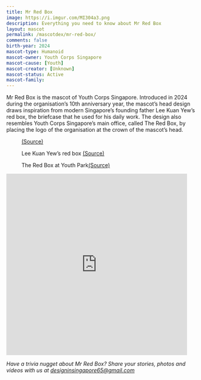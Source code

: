 ```yaml
---
title: Mr Red Box
image: https://i.imgur.com/MI304a3.png
description: Everything you need to know about Mr Red Box
layout: mascot
permalink: /mascotdex/mr-red-box/
comments: false
birth-year: 2024
mascot-type: Humanoid
mascot-owner: Youth Corps Singapore
mascot-cause: [Youth]
mascot-creator: [Unknown]
mascot-status: Active
mascot-family:
---
```


Mr Red Box is the mascot of Youth Corps Singapore. Introduced in 2024 during the organisation’s 10th anniversary year, the mascot’s head design draws inspiration from modern Singapore’s founding father Lee Kuan Yew’s red box, the briefcase that he used for his daily work. The design also resembles Youth Corps Singapore’s main office, called The Red Box, by placing the logo of the organisation at the crown of the mascot’s head.

<figure>
<img src="https://i.imgur.com/ECrMex0.jpg" alt="">
<figcaption><a href="https://www.facebook.com/hengsweekeat/posts/meet-mr-red-box-the-newest-member-of-youth-corps-singaporeyouth-corps-turns-10-t/986877002798034/" target="_blank">(Source)</a></figcaption>
</figure>
<figure>
<img src="https://i.imgur.com/s8kwmk1.jpg" alt="">
<figcaption>Lee Kuan Yew’s red box <a href="https://www.facebook.com/photo?fbid=871852492875464&set=pcb.871852582875455" target="_blank">(Source)</a></figcaption>
</figure>


<figure>
<img src="https://i.imgur.com/n8J5GdN.jpg" alt="">
<figcaption>The Red Box at Youth Park<a href="https://www.roots.gov.sg/places/places-landing/Places/surveyed-sites/Youth-Park" target="_blank">(Source)</a></figcaption>
</figure>

<div class="video-responsive">

<iframe src="https://www.facebook.com/plugins/video.php?height=476&href=https%3A%2F%2Fwww.facebook.com%2Fyouthcorpssg%2Fvideos%2F3929836737339650%2F&show_text=false&width=476&t=0" width="476" height="476" style="border:none;overflow:hidden" scrolling="no" frameborder="0" allowfullscreen="true" allow="autoplay; clipboard-write; encrypted-media; picture-in-picture; web-share" allowFullScreen="true"></iframe></div>


<i>Have a trivia nugget about Mr Red Box? Share your stories, photos and videos with us at designinsingapore65@gmail.com</i>
